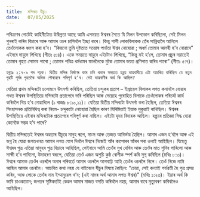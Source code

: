 ```yaml
---
title:  মন্দিৰত যীচু।
date:   07/05/2025
---
```


পৰিত্ৰাণৰ গোটেই কাহিনীটোত উদ্বিগ্নতা আছে আমি এসময়ত ঈশ্বৰৰ সৈতে যি মিলন উপভোগ কৰিছিলো, সেই মিলন পুনৰাই কৰিব বিচাৰে আৰু আমাৰ ওচৰ চাপিবলৈ ইচ্ছা কৰে। কিন্তু পাপী লোকবিলাকক তেঁৰ সান্নিধ্যলৈ আনিলে তেওঁলোকক ধ্বংস কৰা হ’ব। “কিয়নো তুমি দুষ্টতাত সন্তোষ পাওঁতা ঈশ্বৰ নোহোৱা ; অধৰ্ম তোমাৰ আলহী হ’ব নোৱাৰে” এইদৰে দায়ুদে লিখিছে (গীতঃ ৫:৪)। একে সময়তে দায়ুদে এইটোও লিখিছে, “কিন্তু মই হ’লে, তোমাৰ প্ৰচুৰ দয়াতেই তোমাৰ গৃহত সোমাব পাৰো ; তোমাৰ পবিত্ৰ ধৰ্মধামৰ ফাললৈকে মুকৈ তোমাৰ ভয়ত প্ৰণিপাত কৰিব পাৰো” (গীতঃ ৫:৭)।

`হগ্নয়ঃ ২:৭-৯ পদ পঢ়ক। দ্বিতীয় মন্দিৰ নিৰ্মাণৰ কাম চলি থকাৰ সময়তে হগ্গয় ভাৱবাদীয়ে এটা আচৰিত কৰিছিল যে নতুন গৃহটি পূৰ্বৰ গৃহতকৈ অধিক গৌৰৱেৰে পৰিপূৰ্ণ হ’ব। সেই ভাৱবাণীৰ অৰ্থ কি আছিল?`

যেতিয়া প্ৰথম মন্দিৰটো চলোমনে উৎসৰ্গা কৰিছিল, তেতিয়া চন্দুকৰ প্ৰতাপ – ইস্রায়েল বিলাকৰ লগত কনানলৈ যোৱাৰ পথত ঈশ্বৰৰ উপস্থিতিয়ে মন্দিৰটো প্রতাপেৰে ভৰি পৰিছিল আৰু সেয়েহে পুৰোহিত বিলাকে তেওঁলোকৰ পৰিচৰ্যা কাৰ্য কৰিবলৈ থিয় হ’ব নোৱাৰিলে (১ ৰাজাঃ ৮:১০,১১)। যেতিয়া দ্বিতীয় মন্দিৰটো উৎসৰ্গা কৰা হৈছিল, তেতিয়া ঈশ্বৰৰ সিংহাসনক প্রতিনিধিত্ব কৰা নিয়ম- চন্দুকটো নোহোৱা হৈছিল কাৰণ যিৰিমিয়াই ইয়াক লুকুৱাই ৰাখিছিল। ঈশ্বৰৰ উপস্থিতিয়ে এইবাৰ মন্দিৰটোক প্ৰতাপেৰে পৰিপূৰ্ণ কৰা নাছিল। এইটো হৃদয় বিদাৰক আছিল। হগ্গয়ৰ প্ৰতিজ্ঞা সিদ্ধ হোৱা কেনেকৈ সম্ভৱ হ’ব পাৰে?

দ্বিতীয় মন্দিৰতেই ঈশ্বৰৰ অৱতাৰ যীচুৱে মানুহ ৰূপে, মাংস আৰু তেজত আবিৰ্ভাৱ হৈছিল। আমাৰ এজন হ’বলৈ আৰু এই ভগ্ন হৈ যোৱা জগতখনত আমাৰ লগত যোগ দিবলৈ ঈশ্বৰে নিজেই আঁৰ কাপোৰৰ আঁৰৰ পৰা ওলাই আহিছিল। যিহেতু ঈশ্বৰৰ পুত্ৰ এতিয়া মানুহৰ পুত্ৰ হিচাবে আহিছিল, সেইবাবে আমি তেওঁৰ মুখ দেখিব আৰু তেওঁৰ মাত শুনিব পাৰিলো আৰু সাক্ষী হ’ব পাৰিলো, উদাহৰণ স্বৰূপে, যেতিয়া তেওঁ এজন অশুচি কুষ্ঠ ৰোগীক স্পৰ্শ কৰি সুস্থ কৰিছিল (মথিঃ ৮:৩)। ঈশ্বৰে আমাক তেওঁৰ ওচৰলৈ অনাৰ পৰিবৰ্তে আমাৰ ওচৰলৈ আগবাঢ়ি আহি তেওঁৰ ওচৰলৈ নিলে। তেওঁ নিজে নামি আহিল আমাৰ ওচৰলৈ। আচৰিত কথা নহয় যে বাইবেলে যীচুৰ বিষয়ে কৈছিল: “চোৱা, সেই কন্যাই গৰ্ভৱতী হৈ পুত্ৰ প্ৰসৱ কৰিব, আৰু লোকে তেওঁৰ নাম ইম্মানুৱেল থ’ব; (এই নামৰ অৰ্থ আমাৰ লগত ঈশ্বৰ)” (মথিঃ ১:২৩)। ইয়াৰ অৰ্থ কি ভাবি চাওকচোন; জগতৰ সৃষ্টিকৰ্ত্তাই কেৱল আমাৰ মাজত বসতি কৰিবলৈ নহয়, আমাৰ বাবে মৃত্যুবৰণ কৰিবলৈও আহিছিল।